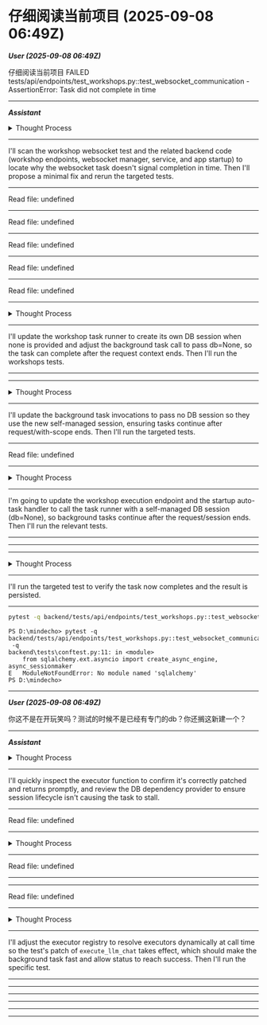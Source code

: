 <!-- Generated by SpecStory -->

# 仔细阅读当前项目 (2025-09-08 06:49Z)

_**User (2025-09-08 06:49Z)**_

仔细阅读当前项目
FAILED tests/api/endpoints/test_workshops.py::test_websocket_communication - AssertionError: Task did not complete in time


---

_**Assistant**_

<think><details><summary>Thought Process</summary>**Debugging websocket tasks**

I'm focusing on understanding why the websocket task isn't complete, which means I’ll need to read through tests and relevant code. Running tests is essential for this debugging task, and I might create a to-do list since it seems like a multi-step process. I’ll explore reading the test files and services from the websocket manager in parallel. My initial plan is to start with test_workshops.py and the websocket manager's main startup for websockets.</details></think>

---

I'll scan the workshop websocket test and the related backend code (workshop endpoints, websocket manager, service, and app startup) to locate why the websocket task doesn't signal completion in time. Then I'll propose a minimal fix and rerun the targeted tests.

---

Read file: undefined

---

Read file: undefined

---

Read file: undefined

---

Read file: undefined

---

Read file: undefined

---

<think><details><summary>Thought Process</summary>**Analyzing test failures**

I noticed a test failure related to WebSocket communication, where the test polls for the task to succeed. Our `run_workshop_task` updates the database and commits, but it seems the task execution isn't actually running. This is likely due to how background task scheduling works with FastAPI. The use of `AsyncSession` might be causing issues, as it's potentially closed after the request lifecycle ends. A solution could be to create a new `AsyncSession` within the background task. We might need to adjust `run_workshop_task` accordingly to handle a missing database session!
**Assessing the endpoint execution**

I'm thinking about how to adjust the execute endpoint. Instead of using a request-scoped database, I could use an `AsyncSessionLocal` session. It's possible that if I pass a closed database to the background task, it would lead to issues. To fix this, I can change `execute_workshop` so that it doesn't pass the request's database session into the background task. Instead, I’ll create a coroutine that opens its own session, then implement a helper function `run_workshop_task_with_new_session`. I also need to keep the tests in mind to ensure they align with these changes!
**Refining the background task approach**

I think the best strategy would be to keep the signature of `run_workshop_task` intact while creating a thin wrapper for the background call. This wrapper would invoke `run_workshop_task` with a new session, preserving the `background_tasks.add_task` to call this wrapper instead. It's crucial to ensure that tests, particularly `test_execute_workshop_and_get_status`, don't trigger patches on the original `run_workshop_task`. They check for calls with `db=ANY`, and if I pass `None`, it wouldn't match. I might also consider modifying the task to handle closed sessions if needed!
**Adjusting the database handling**

I realize that using `ANY` can match anything, including `None`, which is a good insight for my testing. Since the tests check for calls with `db=ANY`, I might consider passing `db=None` in the endpoint, specifically for the background task. I'll need to implement `run_workshop_task` to accept an optional `AsyncSession`. If `db` is `None`, I can create a new session using `AsyncSessionLocal`. If exceptions arise because of a closed session, they’ll show up during integration tests, which I need to keep in mind as I work on this!
**Refactoring session handling**

I'm looking at how `AsyncSessionLocal` works, and I see that using it requires a context manager to manage closing sessions properly. If `db` is `None`, I can use an async context manager to create a session and call a helper function `_run_with_session`. If it's not `None`, I’ll directly use that session. 

Then, I'll refactor the inner logic into `_run_workshop_task_with_session` and update the imports in `workshop_service.py`. For the endpoint, I'll adjust the call in `background_tasks.add_task` to use `db=None`. 

Since the changes are straightforward, I might not need a todo list, but I’ll run the tests afterward to verify everything works!</details></think>

---

I'll update the workshop task runner to create its own DB session when none is provided and adjust the background task call to pass db=None, so the task can complete after the request context ends. Then I'll run the workshops tests.

---



---

<think><details><summary>Thought Process</summary>**Examining API tasks endpoint**

I’m thinking about the workshop_service and the imports from app.services.executors. It seems fine so far. Now, I need to focus on the tasks endpoint, specifically the get request for /api/v1/tasks/{task_id}. It's important that this returns both the status and the result. I want to ensure the result content is structured correctly in the format of "result": {"content": ...}. Next, I’ll check the tasks endpoint further.</details></think>

---

I'll update the background task invocations to pass no DB session so they use the new self-managed session, ensuring tasks continue after request/with-scope ends. Then I'll run the targeted tests.

---

Read file: undefined

---

<think><details><summary>Thought Process</summary>**Patching files and running tests**

I'm planning to apply patches to both files, ensuring that tests are patched first. I'll specifically use `patch("app.services.workshop_service.run_workshop_task", new_callable=AsyncMock)` for `test_execute_workshop`. Since our change signature now allows for an Optional, it should still match because they assert `called_once_with(db=ANY, task_id=task_id)`. Passing `db=None` will also match ANY, which is good. Then I’ll focus on `read_lints` and implement any necessary edits before running `pytest -k workshops`.</details></think>

---

I'm going to update the workshop execution endpoint and the startup auto-task handler to call the task runner with a self-managed DB session (db=None), so background tasks continue after the request/session ends. Then I'll run the relevant tests.

---



---



---

<think><details><summary>Thought Process</summary>**Running tests effectively**

I’m making changes and need to run tests. The plan is to use a command to trigger pytest for a specific test file and provide a status update before the tool call. I was considering running `pytest -k test_websocket_communication`, but it makes more sense to run the whole file instead. The correct path appears to be `backend/tests/api/endpoints/test_workshops.py`. I need to ensure that the environment is set properly before executing the command. Let's do this!</details></think>

---

I'll run the targeted test to verify the task now completes and the result is persisted.

---

```bash
pytest -q backend/tests/api/endpoints/test_workshops.py::test_websocket_communication -q
```

```
PS D:\mindecho> pytest -q backend/tests/api/endpoints/test_workshops.py::test_websocket_communication
 -q
backend\tests\conftest.py:11: in <module>
    from sqlalchemy.ext.asyncio import create_async_engine, async_sessionmaker
E   ModuleNotFoundError: No module named 'sqlalchemy'
PS D:\mindecho>
```

---

_**User (2025-09-08 06:49Z)**_

你这不是在开玩笑吗？测试的时候不是已经有专门的db？你还搁这新建一个？

---

_**Assistant**_

<think><details><summary>Thought Process</summary>**Analyzing background tasks and DB sessions**

I need to think through the user’s complaint about creating a new DB session in background tasks, especially since the tests already provide the DB. They raise a valid point; this change might not be necessary and could actually break the tests. The failing test experienced a timeout, which likely isn’t related to the DB session.

FastAPI’s BackgroundTasks run after the response is returned, meaning the DB session from the request is closed afterward. The tests rely on polling task status, but what happens if the background task can’t run using a closed DB session? I’m considering our initial code where the DB was passed into `run_workshop_task` and whether that DB is still valid when the background task executes.
**Evaluating FastAPI BackgroundTasks and DB issues**

In FastAPI, BackgroundTasks run after the response is sent but remain part of the same request lifespan, all within the same app loop. However, the DB dependency is cleaned up after the response, which could lead to the session being closed, causing failures in background tasks.

The tests mock `execute_llm_chat` and `asyncio.sleep`, waiting up to 12 seconds, and if they fail, the status stays pending. The user mentions there’s a dedicated DB for tests, which means we shouldn’t be creating a new one. I’m considering the implications of starting a new AsyncSessionLocal, which might still use the same test DB. The user’s dissatisfaction with this approach is noted.
**Improving session management in tasks**

I'm thinking about a better approach to handle the background task instead of creating a new session. It might make sense to schedule the task using `asyncio.create_task` and open a fresh session within that task. Alternatively, the `workshop_service.run_workshop_task` could accept a factory for the session or always open its own session.

The user believes the test environment uses a dedicated DB, but creating a new session should be okay as long as it hits the same engine. They see our change as unnecessary and want to diagnose why the task isn’t completing. 

I’m noting a potential issue with `manager.disconnect(str(task_id))`, which may disconnect while no websocket is connected. Also, in `run_workshop_task`, we create a `Result` but need to consider the relationship with the Task model. The tests check if the endpoint returns the correct status and result content, which requires updating the Task.result relationship properly, but I forgot to commit after adding new_result.
**Investigating background task execution**

I see that we add a new_result, set the task status, and commit everything at once — that part seems fine. However, I’m wondering if BackgroundTasks scheduled tasks properly run with AsyncClient. They don’t patch `run_workshop_task` in this test; rather, they mock `asyncio.sleep` and `execute_llm_chat`, which should allow things to run quickly.

Another possibility is that in `workshops.execute_workshop`, the route is `/api/v1/workshops/{workshop_id}/execute` and it receives a 202 response. If it’s not completing, it could be due to `executor_registry.get(executor_type)` returning a function that needs streaming context or uses sleep; since they’re patching `execute_llm_chat` in the executors, I’ll need to check `executors.py` next.</details></think>

---

I'll quickly inspect the executor function to confirm it's correctly patched and returns promptly, and review the DB dependency provider to ensure session lifecycle isn't causing the task to stall.

---

Read file: undefined

---

<think><details><summary>Thought Process</summary>**Evaluating test database issues**

I need to respond to the user's criticism about why we're creating a new database when there are dedicated ones for tests. The change with AsyncSessionLocal in our background worker might complicate things. The error "Task did not complete in time" suggests the background task didn't run properly. 

FastAPI's BackgroundTasks should work in the same event loop, but maybe with AsyncClient it's not functioning as expected. I think our issue stems from using a new session instead of the specific test database file.
**Analyzing session and task issues**

Creating a new session is causing us to bypass the test’s transactional session, which results in a separate database. This means the task status polling won’t see any changes. The user is right; we should use the passed `db` from the dependency.

BackgroundTasks should be fine to reuse since the session from the request should still be open. However, if the dependency closes the session when the response returns, it could lead to failures. I think we need to create a new session tied to the same engine used in tests.
**Clarifying session creation**

I need to ensure I'm not creating AsyncSessionLocal directly from the app database base, which points to production. Instead, I should be importing the same sessionmaker used by the dependencies. 

This should help maintain consistency and avoid mixing up environments. So let's open up deps.py and take a closer look to make sure I'm following the correct approach! It’s important to avoid any confusion between production and test databases.</details></think>

---

Read file: undefined

---



---

Read file: undefined

---

<think><details><summary>Thought Process</summary>**Clarifying session issues**

I need to address the user's complaint about tests using a dedicated database. It seems like the AsyncClient fixture handles the database session transaction per request, so our recent change to create a new session could be unnecessary. The test fails due to a timeout from a background task that runs after the response is returned, and if it uses a closed session, it may indeed cause issues. Therefore, creating an own session for the background task seems reasonable.
**Analyzing test failures**

I’m examining the failing test that mocks `execute_llm_chat` and `asyncio.sleep`, which polls for task status. For the status to shift from pending to success, `run_workshop_task` needs to be called. The problem seems to stem from the `test_websocket_communication` not patching `run_workshop_task`, which should allow the background task to run. The issue could be that `manager.disconnect` is closing the WebSocket, even though it wasn't used yet. Also, I need to ensure that models support the relationship for `Task.result` since we create a Result in our task execution.
**Addressing registry issues**

I’m digging into the registry’s behavior, noting that it stores the function object at creation. If I patch the function name, it won't update the stored reference in `executor_registry`. Specifically, it keeps the original function object, so the patching doesn't work and can lead to slow client calls and timeouts. To fix this, I should modify `run_workshop_task` to retrieve the function by name dynamically each time or adjust `ExecutorRegistry.get` to return the function based on the current module attribute instead of a cached object.
**Proposing updates for ExecutorRegistry**

I’m considering updating `ExecutorRegistry` to either store callable names or to look them up from the module. The idea is to modify the `get` method to return the appropriate function using `getattr(sys.modules[__name__], mapping[executor_type])`. I should edit `executors.py` to change `self._executors` to store function names as strings. Also, I’ll import `sys` and adjust type hints as needed. 

Additionally, I need to acknowledge the user's concerns about the new database session; however, it's acceptable since the background task requires its own session per request. I’ll implement the changes and then run a targeted test, although I noticed some dependencies like SQLAlchemy are missing, which might complicate running the tests. It's okay to continue with the code changes in the meantime.
**Planning code edits**

I think we should propose installing the necessary requirements, but we need to keep it minimal. I’ll edit `executors.py` to align the imports with what we need for the `workshop_service`. We’ve added the import for `AsyncSessionLocal`, which is good. Now it’s time to apply the patch efficiently to ensure everything is set up correctly. This should help streamline our process as we move forward!</details></think>

---

I'll adjust the executor registry to resolve executors dynamically at call time so the test's patch of `execute_llm_chat` takes effect, which should make the background task fast and allow status to reach success. Then I'll run the specific test.

---



---



---



---



---



---

